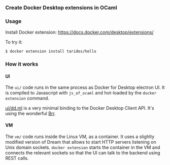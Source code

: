 ### Create Docker Desktop extensions in OCaml

### Usage

Install Docker extension: https://docs.docker.com/desktop/extensions/

To try it:

```shell
$ docker extension install tarides/hello
```

### How it works

#### UI

The `ui/` code runs in the same process as Docker for Desktop electron UI.
It is compiled to Javascript with `js_of_ocaml` and hot-loaded by the
`docker extension` command.

[ui/dd.ml](https://github.com/samoht/docker-extension-ocaml/blob/main/ui/dd.mli)
is a very minimal binding to the Docker Desktop Client API.
It's using the wonderful [Brr](https://erratique.ch/software/brr/doc/index.html).

#### VM

The `vm/` code runs inside the Linux VM, as a container. It uses a slighlty
modified version of Dream that allows to start HTTP servers listening on
Unix domain sockets. `docker extension` starts the container in the VM and
connects the relevant sockets so that the UI can talk to the backend using
REST calls.
